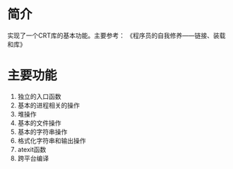 # 简介

实现了一个CRT库的基本功能。主要参考：
《程序员的自我修养——链接、装载和库》

# 主要功能

1. 独立的入口函数
2. 基本的进程相关的操作
3. 堆操作
4. 基本的文件操作
5. 基本的字符串操作
6. 格式化字符串和输出操作
7. atexit函数
8. 跨平台编译